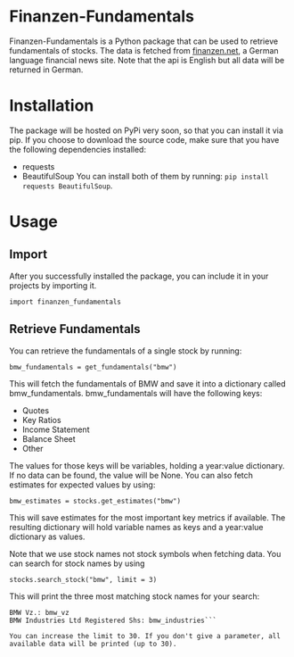 # Finanzen-Fundamentals
Finanzen-Fundamentals is a Python package that can be used to retrieve fundamentals of stocks. The data is fetched from [finanzen.net](https://www.finanzen.net), a German language financial news site. Note that the api is English but all data will be returned in German.

# Installation
The package will be hosted on PyPi very soon, so that you can install it via pip. If you choose to download the source code, make sure that you have the following dependencies installed:
* requests
* BeautifulSoup
You can install both of them by running: `pip install requests BeautifulSoup`.

# Usage
## Import
After you successfully installed the package, you can include it in your projects by importing it.

```import finanzen_fundamentals```

## Retrieve Fundamentals
You can retrieve the fundamentals of a single stock by running: 

```bmw_fundamentals = get_fundamentals("bmw")```

This will fetch the fundamentals of BMW and save it into a dictionary called bmw_fundamentals.
bmw_fundamentals will have the following keys:
* Quotes
* Key Ratios
* Income Statement
* Balance Sheet
* Other

The values for those keys will be variables, holding a year:value dictionary. If no data can be found, the value will be None.
You can also fetch estimates for expected values by using:

```bmw_estimates = stocks.get_estimates("bmw")```

This will save estimates for the most important key metrics if available. The resulting dictionary will hold variable names as keys and a year:value dictionary as values.

Note that we use stock names not stock symbols when fetching data. You can search for stock names by using

```stocks.search_stock("bmw", limit = 3)```

This will print the three most matching stock names for your search:

```BMW AG: bmw
BMW Vz.: bmw_vz
BMW Industries Ltd Registered Shs: bmw_industries```

You can increase the limit to 30. If you don't give a parameter, all available data will be printed (up to 30).
